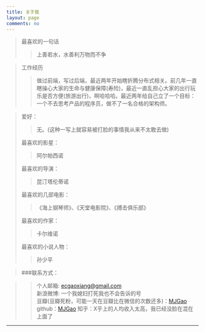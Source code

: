 ```yaml
---
title: 关于我
layout: page
comments: no
---
```


>最喜欢的一句话
   >>上善若水，水善利万物而不争
   >

>工作经历
   >>做过前端，写过后端，最近两年开始瞎折腾分布式相关。前几年一直瞎操心大家的生命与健康保障(寿险)，最近一直乱担心大家的出行玩乐是否方便(旅游出行)，啊哈哈哈。最近两年给自己立了一个目标：一个不去思考产品的程序员，做不了一名合格的架构师。

>爱好：
   >>无。(这种一写上就容易被打脸的事情我从来不太敢去做)
   >
>最喜欢的影星：
   >>阿尔帕西诺
   >	
>最喜欢的导演：
   >>昆汀塔伦蒂诺
   >	
>最喜欢的几部电影：
   >> 《海上钢琴师》、《天堂电影院》、《搏击俱乐部》	
   >
>最喜欢的作家：
   >>卡尔维诺
   >
>最喜欢的小说人物：
   >>孙少平
   >


>###联系方式：        

>>个人邮箱: [ecgaoxiang@gmail.com](mailto:ecgaoxiang@gmail.com)     
>>新浪微博: 一个我媳妇打死我也不会告诉的号	 
>>豆瓣(豆瓣死粉，可能一天在豆瓣比在微信的次数还多)：[MJGao](http://www.douban.com/people/84894352/)    
>>github：[MJGao](https://github.com/mjgao) 
>>知乎：X乎上的人均收入太高，我已经没脸在混在上面了      

----

